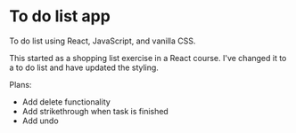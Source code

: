 # To do list app

To do list using React, JavaScript, and vanilla CSS. 

This started as a shopping list exercise in a React course. I've changed it to a to do list and have updated the styling. 

Plans:
- Add delete functionality
- Add strikethrough when task is finished
- Add undo